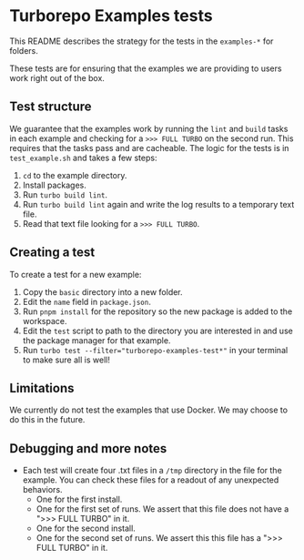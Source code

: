 # Turborepo Examples tests

This README describes the strategy for the tests in the `examples-*` for folders.

These tests are for ensuring that the examples we are providing to users work right out of the box.

## Test structure

We guarantee that the examples work by running the `lint` and `build` tasks in each example and checking for a `>>> FULL TURBO` on the second run. This requires that the tasks pass and are cacheable. The logic for the tests is in `test_example.sh` and takes a few steps:

1. `cd` to the example directory.
2. Install packages.
3. Run `turbo build lint`.
4. Run `turbo build lint` again and write the log results to a temporary text file.
5. Read that text file looking for a `>>> FULL TURBO`.

## Creating a test

To create a test for a new example:

1. Copy the `basic` directory into a new folder.
2. Edit the `name` field in `package.json`.
3. Run `pnpm install` for the repository so the new package is added to the workspace.
4. Edit the `test` script to path to the directory you are interested in and use the package manager for that example.
5. Run `turbo test --filter="turborepo-examples-test*"` in your terminal to make sure all is well!

## Limitations

We currently do not test the examples that use Docker. We may choose to do this in the future.

## Debugging and more notes

- Each test will create four .txt files in a `/tmp` directory in the file for the example. You can check these files for a readout of any unexpected behaviors.
  - One for the first install.
  - One for the first set of runs. We assert that this file does not have a ">>> FULL TURBO" in it.
  - One for the second install.
  - One for the second set of runs. We assert this this file has a ">>> FULL TURBO" in it.

